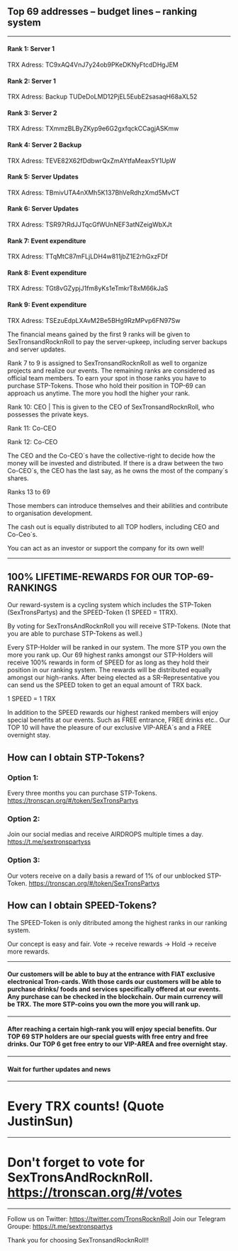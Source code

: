 ## Top 69 addresses – budget lines – ranking system

---



#### Rank 1: Server 1 
TRX Adress: TC9xAQ4VnJ7y24ob9PKeDKNyFtcdDHgJEM

#### Rank 2: Server 1
TRX Adress: Backup TUDeDoLMD12PjEL5EubE2sasaqH68aXL52

#### Rank 3: Server 2
TRX Adress: TXmmzBLByZKyp9e6G2gxfqckCCagjASKmw

#### Rank 4: Server 2 Backup
TRX Adress: TEVE82X62fDdbwrQxZmAYtfaMeax5Y1UpW

#### Rank 5: Server Updates
TRX Adress: TBmivUTA4nXMh5K137BhVeRdhzXmd5MvCT

#### Rank 6: Server Updates
TRX Adress: TSR97tRdJJTqcGfWUnNEF3atNZeigWbXJt

#### Rank 7: Event expenditure
TRX Adress: TTqMtC87mFLjLDH4w811jbZ1E2rhGxzFDf

#### Rank 8: Event expenditure
TRX Adress: TGt8vGZypjJ1fm8yKs1eTmkrT8xM66kJaS

#### Rank 9: Event expenditure
TRX Adress: TSEzuEdpLXAvM2Be5BHg9RzMPvp6FN97Sw

The financial means gained by the first 9 ranks will be given to SexTronsandRocknRoll to pay the server-upkeep, including server backups and server updates.

Rank 7 to 9 is assigned to SexTronsandRocknRoll as well to organize projects and realize our events. 
The remaining ranks are considered as official team members. To earn your spot in those ranks you have to purchase STP-Tokens. Those who hold their position in TOP-69 can approach us anytime. The more you hodl the higher your rank.

Rank 10: CEO | This is given to the CEO of SexTronsandRocknRoll, who possesses the private keys.

Rank 11: Co-CEO

Rank 12: Co-CEO

The CEO and the Co-CEO´s have the collective-right to decide how the money will be invested and distributed. If there is a draw between the two Co-CEO´s, the CEO has the last say, as he owns the most of the company´s shares.

Ranks 13 to 69

Those members can introduce themselves and their abilities and contribute to organisation development.

The cash out is equally distributed to all TOP hodlers, including CEO and Co-Ceo´s.

You can act as an investor or support the company for its own well!

---


## 100% LIFETIME-REWARDS FOR OUR TOP-69-RANKINGS

Our reward-system is a cycling system which includes the STP-Token (SexTronsPartys) and the SPEED-Token (1 SPEED = 1TRX).

By voting for SexTronsAndRocknRoll you will receive STP-Tokens.
(Note that you are able to purchase STP-Tokens as well.)

Every STP-Holder will be ranked in our system. The more STP you own the more you rank up. Our 69 highest ranks amongst our STP-Holders will receive 100% rewards in form of SPEED for as long as they hold their position in our ranking system. The rewards will be distributed equally amongst our high-ranks. After being elected as a SR-Representative you can send us the SPEED token to get an equal amount of TRX back.

1 SPEED = 1 TRX

In addition to the SPEED rewards our highest ranked members will enjoy special benefits at our events. Such as FREE entrance, FREE drinks etc.. Our TOP 10 will have the pleasure of our exclusive VIP-AREA´s and a FREE overnight stay.

## How can I obtain STP-Tokens?

### Option 1:
Every three months you can purchase STP-Tokens. https://tronscan.org/#/token/SexTronsPartys

### Option 2:
Join our social medias and receive AIRDROPS multiple times a day. https://t.me/sextronspartyss

### Option 3:
Our voters receive on a daily basis a reward of 1% of our unblocked STP-Token. https://tronscan.org/#/token/SexTronsPartys

## How can I obtain SPEED-Tokens?

The SPEED-Token is only ditributed among the highest ranks in our ranking system.


Our concept is easy and fair. Vote -> receive rewards -> Hold -> receive more rewards.


---

#### Our customers will be able to buy at the entrance with FIAT exclusive electronical Tron-cards. With those cards our customers will be able to purchase drinks/ foods and services specifically offered at our events. Any purchase can be checked in the blockchain. Our main currency will be TRX. The more STP-coins you own the more you will rank up.


---


#### After reaching a certain high-rank you will enjoy special benefits. Our TOP 69 STP holders are our special guests with free entry and free drinks. Our TOP 6 get free entry to our VIP-AREA  and free overnight stay.


---


#### Wait for further updates and news


---


# Every TRX counts! (Quote JustinSun)


---


# Don't forget to vote for SexTronsAndRocknRoll. https://tronscan.org/#/votes


---


Follow us on Twitter: https://twitter.com/TronsRocknRoll
Join our Telegram Groupe: https://t.me/sextronspartys

Thank you for choosing SexTronsandRocknRoll!!

